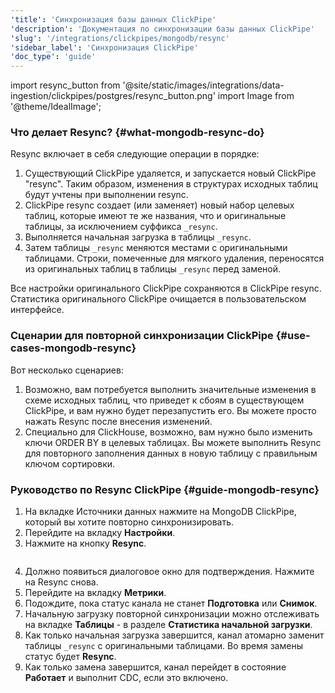 ```yaml
---
'title': 'Синхронизация базы данных ClickPipe'
'description': 'Документация по синхронизации базы данных ClickPipe'
'slug': '/integrations/clickpipes/mongodb/resync'
'sidebar_label': 'Синхронизация ClickPipe'
'doc_type': 'guide'
---
```

import resync_button from '@site/static/images/integrations/data-ingestion/clickpipes/postgres/resync_button.png'
import Image from '@theme/IdealImage';

### Что делает Resync? {#what-mongodb-resync-do}

Resync включает в себя следующие операции в порядке:

1. Существующий ClickPipe удаляется, и запускается новый ClickPipe "resync". Таким образом, изменения в структурах исходных таблиц будут учтены при выполнении resync.
2. ClickPipe resync создает (или заменяет) новый набор целевых таблиц, которые имеют те же названия, что и оригинальные таблицы, за исключением суффикса `_resync`.
3. Выполняется начальная загрузка в таблицы `_resync`.
4. Затем таблицы `_resync` меняются местами с оригинальными таблицами. Строки, помеченные для мягкого удаления, переносятся из оригинальных таблиц в таблицы `_resync` перед заменой.

Все настройки оригинального ClickPipe сохраняются в ClickPipe resync. Статистика оригинального ClickPipe очищается в пользовательском интерфейсе.

### Сценарии для повторной синхронизации ClickPipe {#use-cases-mongodb-resync}

Вот несколько сценариев:

1. Возможно, вам потребуется выполнить значительные изменения в схеме исходных таблиц, что приведет к сбоям в существующем ClickPipe, и вам нужно будет перезапустить его. Вы можете просто нажать Resync после внесения изменений.
2. Специально для ClickHouse, возможно, вам нужно было изменить ключи ORDER BY в целевых таблицах. Вы можете выполнить Resync для повторного заполнения данных в новую таблицу с правильным ключом сортировки.

### Руководство по Resync ClickPipe {#guide-mongodb-resync}

1. На вкладке Источники данных нажмите на MongoDB ClickPipe, который вы хотите повторно синхронизировать.
2. Перейдите на вкладку **Настройки**.
3. Нажмите на кнопку **Resync**.

<Image img={resync_button} border size="md"/>

4. Должно появиться диалоговое окно для подтверждения. Нажмите на Resync снова.
5. Перейдите на вкладку **Метрики**.
6. Подождите, пока статус канала не станет **Подготовка** или **Снимок**.
7. Начальную загрузку повторной синхронизации можно отслеживать на вкладке **Таблицы** - в разделе **Статистика начальной загрузки**.
8. Как только начальная загрузка завершится, канал атомарно заменит таблицы `_resync` с оригинальными таблицами. Во время замены статус будет **Resync**.
9. Как только замена завершится, канал перейдет в состояние **Работает** и выполнит CDC, если это включено.